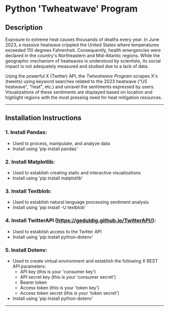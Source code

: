 # Python 'Twheatwave' Program 

## **Description**

Exposure to extreme heat causes thousands of deaths every year. In June 2023, a massive heatwave crippled the United States where temperatures exceeded 110 degrees Fahrenheit. Consequently, health emergencies were declared in the country's Northeastern and Mid-Atlantic regions. While the geographic mechanism of heatwaves is understood by scientists, its social impact is not adequately measured and studied due to a lack of data. 

Using the powerful X (Twitter) API, the *Twheatwave Program* scrapes X's (tweets) using keyword searches related to the 2023 heatwave (“US heatwave”, "heat", etc.) and unravel the sentiments expressed by users. Visualizations of these sentiments are displayed based on location and highlight regions with the most pressing need for heat mitigation resources. 

---

## **Installation Instructions**

### 1. **Install Pandas**:
  - Used to process, manipulate, and analyze data
  - Install using 'pip install pandas'

### 2. **Install Matplotlib**:
  - Used to establish creating static and interactive visualizations
  - Install using 'pip install matplotlib'

### 3. **Install Textblob**:
  - Used to establish natural language processing sentiment analysis
  - Install using 'pip install -U textblob'

### 4. **Install TwitterAPI (https://geduldig.github.io/TwitterAPI/)**:
  - Used to establish access to the Twitter API 
  - Install using 'pip install python-dotenv'

### 5. **Install Dotenv**:
  - Used to create virtual environment and establish the following X REST API parameters:
    - API key (this is your 'consumer key')
    - API secret key (this is your 'consumer secret')
    - Bearer token
    - Access token (this is your 'token key')
    - Access token secret (this is your 'token secret')
  - Install using 'pip install python-dotenv'

---


